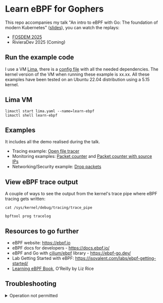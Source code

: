 # Learn eBPF for Gophers 

This repo accompanies my talk "An intro to eBPF with Go: The foundation of modern Kubernetes" ([slides](https://speakerdeck.com/doniacld/an-intro-to-ebpf-with-go-the-foundation-of-modern-kubernetes-networking)), you can watch the replays:
* [FOSDEM 2025](https://cuddly.tube/w/p/2H3BJMkJZEJRUSUGkAaYGw?playlistPosition=1)
* RivieraDev 2025 (Coming)


## Run the example code

I use a VM [Lima](https://github.com/lima-vm/lima), there is a [config file](lima.yaml) with all the needed dependencies.
The kernel version of the VM when running these example is xx.xx.
All these examples have been tested on an Ubuntu 22.04 distribution using a 5.15 kernel.

## Lima VM
```shell
limactl start lima.yaml --name=learn-ebpf
limactl shell learn-ebpf
```

## Examples

It includes all the demo realised during the talk.
- Tracing example: [Open file tracer](./01-openfile)
- Monitoring examples: [Packet counter](./02-00-counter) and [Packet counter with source IPs](./02-01-counter-ips)
- Networking/Security example: [Drop packets](./03-xdpdrop)

## View eBPF trace output

A couple of ways to see the output from the kernel's trace pipe where eBPF tracing gets written:
```shell
cat /sys/kernel/debug/tracing/trace_pipe
```

```shell
bpftool prog tracelog
```

## Resources to go further

- eBPF website: https://ebpf.io
- eBPF docs for developers - https://docs.ebpf.io/
- eBPF and Go with [cilium/ebpf](https://github.com/cilium/ebpf) library - https://ebpf-go.dev/
- Lab Getting Started with eBPF: https://isovalent.com/labs/ebpf-getting-started/
- [Learning eBPF Book](https://isovalent.com/books/learning-ebpf/), O'Reilly by Liz Rice

## Troubleshooting

<details>
<summary>Operation not permitted</summary>

```shell
$ go run .
2025/06/24 10:34:22 Removing memlockfailed to set memlock rlimit: operation not permitted
```

You need priviledges, run your program with `sudo`.
```shell
sudo go run .
```
</details>
